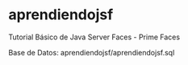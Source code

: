 # aprendiendojsf

Tutorial Básico de Java Server Faces - Prime Faces


Base de Datos: aprendiendojsf/aprendiendojsf.sql
